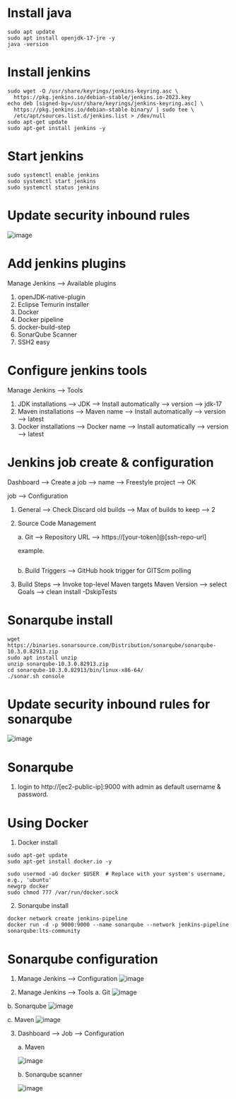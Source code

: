 # Install java
```
sudo apt update
sudo apt install openjdk-17-jre -y
java -version
```
# Install jenkins
```
sudo wget -O /usr/share/keyrings/jenkins-keyring.asc \
  https://pkg.jenkins.io/debian-stable/jenkins.io-2023.key
echo deb [signed-by=/usr/share/keyrings/jenkins-keyring.asc] \
  https://pkg.jenkins.io/debian-stable binary/ | sudo tee \
  /etc/apt/sources.list.d/jenkins.list > /dev/null
sudo apt-get update
sudo apt-get install jenkins -y
```
# Start jenkins
```
sudo systemctl enable jenkins
sudo systemctl start jenkins
sudo systemctl status jenkins
```
# Update security inbound rules

![image](https://github.com/nitingorte/docker-demo/assets/92674727/e02617bd-e4e3-4b85-b193-6be759a423c1)

# Add jenkins plugins

Manage Jenkins --> Available plugins
1. openJDK-native-plugin
2. Eclipse Temurin installer
3. Docker
4. Docker pipeline
5. docker-build-step
6. SonarQube Scanner
7. SSH2 easy

# Configure jenkins tools

Manage Jenkins --> Tools

1. JDK installations --> JDK --> Install automatically --> version --> jdk-17
2. Maven installations --> Maven name --> Install automatically --> version --> latest
3. Docker installations --> Docker name --> Install automatically --> version --> latest

# Jenkins job create & configuration

Dashboard --> Create a job --> name --> Freestyle project --> OK

job --> Configuration 
1. General --> Check Discard old builds --> Max of builds to keep --> 2
2. Source Code Management
   
   a. Git --> Repository URL --> https://[your-token]@[ssh-repo-url] 

   example.
   ```
   
   ```
   b. Build Triggers --> GitHub hook trigger for GITScm polling
4. Build Steps --> Invoke top-level Maven targets
  Maven Version --> select
  Goals --> clean install -DskipTests

# Sonarqube install
```
wget https://binaries.sonarsource.com/Distribution/sonarqube/sonarqube-10.3.0.82913.zip
sudo apt install unzip
unzip sonarqube-10.3.0.82913.zip
cd sonarqube-10.3.0.82913/bin/linux-x86-64/
./sonar.sh console
```
# Update security inbound rules for sonarqube
![image](https://github.com/nitingorte/docker-demo/assets/92674727/46ddbae1-9a51-4433-8f7f-a745d3d9c4b9)

# Sonarqube 
1. login to http://[ec2-public-ip]:9000 with admin as default username & password.

# Using Docker
  1. Docker install
  ```
  sudo apt-get update
  sudo apt-get install docker.io -y
  ```
  ```
  sudo usermod -aG docker $USER  # Replace with your system's username, e.g., 'ubuntu'
  newgrp docker
  sudo chmod 777 /var/run/docker.sock
  ```
  2. Sonarqube install
  ```
  docker network create jenkins-pipeline
  docker run -d -p 9000:9000 --name sonarqube --network jenkins-pipeline sonarqube:lts-community
  ```
# Sonarqube configuration
1. Manage Jenkins --> Configuration
![image](https://github.com/nitingorte/docker-demo/assets/92674727/fa38e9f0-444b-481d-9f21-33c3b88d2705)

2. Manage Jenkins --> Tools
  a. Git
    ![image](https://github.com/nitingorte/docker-demo/assets/92674727/b5b3fcb1-caeb-4f49-b8da-25ddeac1b019)

  b. Sonarqube 
    ![image](https://github.com/nitingorte/docker-demo/assets/92674727/7531570d-0a20-4412-ad4b-89d08a3d215e)

  c. Maven
    ![image](https://github.com/nitingorte/docker-demo/assets/92674727/bd50f1e3-7af2-48ff-a8b3-57f73ac8d49b)

3. Dashboard --> Job --> Configuration
   
    a. Maven
   
      ![image](https://github.com/nitingorte/docker-demo/assets/92674727/2a0464c5-1bef-41c7-ade0-ac8d47b951bb)
   
    b. Sonarqube scanner
   
      ![image](https://github.com/nitingorte/docker-demo/assets/92674727/b76ce902-c03b-4b60-b460-d667004e3275)


 








